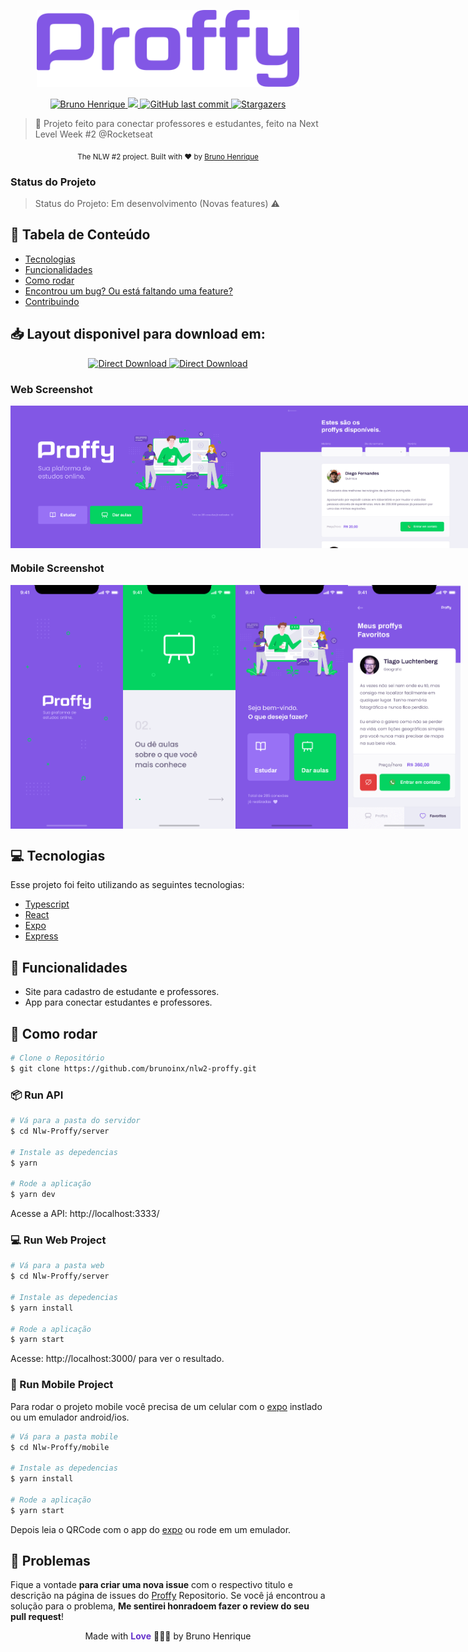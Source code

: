 <p align="center">
   <img src="./.github/logo.png" alt="Proffy" width="420"/>
</p>

<p align="center">	
   <a href="https://www.linkedin.com/in/bruno-henrique10/">
      <img alt="Bruno Henrique" src="https://img.shields.io/badge/-Bruno Henrique-8257E5?style=flat&logo=Linkedin&logoColor=white" />
   </a>

  <a aria-label="Completed" href="https://nextlevelweek.com/episodios/omnistack/edicao/2">
    <img src="https://img.shields.io/badge/Proffy-NLW 2.0-8257E5?logo=data:image/png;base64,iVBORw0KGgoAAAANSUhEUgAAABAAAAAQCAMAAAAoLQ9TAAAALVBMVEVHcExxWsF0XMJzXMJxWcFsUsD///9jRrzY0u6Xh9Gsn9n39fyMecy0qd2bjNJWBT0WAAAABHRSTlMA2Do606wF2QAAAGlJREFUGJVdj1cWwCAIBLEsRU3uf9xobDH8+GZwUYi8i6ucJwrxKE+7D0G9Q4vlYqtmCSjndr4CgCgzlyFgfKfKCVO0LrPKjmiqMxGXkJwNnXskqWG+1oSM+BSwD8f29YLNjvx/OQrn+g99oQSoNmt3PgAAAABJRU5ErkJggg=="></img>
  </a>

  <a href="https://github.com/Brunoinx/nlw2-proffy/commits/master">
    <img alt="GitHub last commit" src="https://img.shields.io/github/last-commit/Brunoinx/nlw2-proffy?color=774DD6">
  </a> 

  <a href="https://github.com/Brunoinx/nlw2-proffy/stargazers">
    <img alt="Stargazers" src="https://img.shields.io/github/stars/Brunoinx/nlw2-proffy?color=8257E5&logo=github">
  </a>
</p>

> :rocket: Projeto feito para conectar professores e estudantes, feito na Next Level Week #2 @Rocketseat

<div align="center">
  <sub>
    The NLW #2 project. Built with ❤︎ by
    <a href="https://github.com/Brunoinx">Bruno Henrique</a> 
  </sub>
</div>

### Status do Projeto
> Status do Projeto: Em desenvolvimento (Novas features) :warning:


## :pushpin: Tabela de Conteúdo

* [Tecnologias](#computer-tecnologias)
* [Funcionalidades](#rocket-funcionalidades)
* [Como rodar](#construction_worker-como-rodar)
* [Encontrou um bug? Ou está faltando uma feature?](#bug-problemas)
* [Contribuindo](#tada-contribuindo)

<h2 align="left"> 📥 Layout disponivel para download em: </h2>
<p align="center">
    <a title="Download .fig Web" target="_blank" href="https://www.figma.com/file/GHGS126t7WYjnPZdRKChJF/Proffy-Web">
        <img alt="Direct Download" src="https://img.shields.io/badge/Download Web-6633cc?style=flat-square&logo=figma&logoColor=f15bb5" width="200px" />
    </a>
    <a title="Download .fig Mobile" target="_blank" href="https://www.figma.com/file/e33KvgUpFdunXxJjHnK7CG/Proffy-Mobile">
        <img alt="Direct Download" src="https://img.shields.io/badge/Download Mobile-6633cc?style=flat-square&logo=figma&logoColor=f15bb5" width="215px"/>
    </a>
</p>

### Web Screenshot
<div style="display: flex; flex-direction: 'row'; justify-content: space-around; align-items: 'center';">
   <img src="./.github/web-landing.png" width="400px">
   <img src="./.github/web-list-teachers.png" width="400px">
</div>

### Mobile Screenshot
<div style="display: flex; justify-content: space-around; flex-direction: 'row';">
   <img src="./.github/mobile-splash.png" width="180">
   <img src="./.github/mobile-onboarding.png" width="180">
   <img src="./.github/mobile-home.png" width="180">
   <img src="./.github/mobile-favoritos.png" width="180">
</div>

## :computer: Tecnologias
Esse projeto foi feito utilizando as seguintes tecnologias:

* [Typescript](https://www.typescriptlang.org/)      
* [React](https://reactjs.org/)      
* [Expo](https://expo.io/)       
* [Express](https://expressjs.com/) 

## :rocket: Funcionalidades

* Site para cadastro de estudante e professores.
* App para conectar estudantes e professores.

## :construction_worker: Como rodar

```zsh
# Clone o Repositório
$ git clone https://github.com/brunoinx/nlw2-proffy.git
```

### 📦 Run API

```zsh
# Vá para a pasta do servidor
$ cd Nlw-Proffy/server

# Instale as depedencias
$ yarn

# Rode a aplicação
$ yarn dev
```
Acesse a API: http://localhost:3333/

### 💻 Run Web Project

```zsh
# Vá para a pasta web
$ cd Nlw-Proffy/server

# Instale as depedencias
$ yarn install

# Rode a aplicação
$ yarn start
```
Acesse: http://localhost:3000/ para ver o resultado.

### 📱 Run Mobile Project
Para rodar o projeto mobile você precisa de um celular com o [expo](https://play.google.com/store/apps/details?id=host.exp.exponent) instlado ou um emulador android/ios.

```zsh
# Vá para a pasta mobile
$ cd Nlw-Proffy/mobile

# Instale as depedencias
$ yarn install

# Rode a aplicação
$ yarn start
```
Depois leia o QRCode com o app do [expo](https://play.google.com/store/apps/details?id=host.exp.exponent) ou rode em um emulador.


## :bug: Problemas

Fique a vontade **para criar uma nova issue** com o respectivo titulo e descrição na página de issues do [Proffy](https://github.com/Brunoinx/nlw2-proffy/issues) Repositorio. Se você já encontrou a solução para o problema, **Me sentirei honradoem fazer o review do seu pull request**!

<footer>
  <p align="center">Made with <strong style="color: #6633cc">Love</strong> 💜👨‍💻 by Bruno Henrique</p>
</footer>